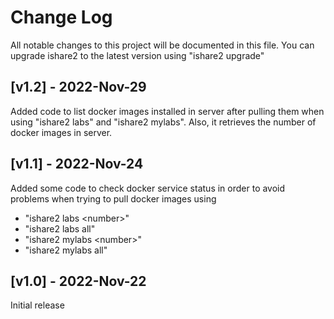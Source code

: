 # Change Log
All notable changes to this project will be documented in this file. You can upgrade ishare2 to the latest version using "ishare2 upgrade"

## [v1.2] - 2022-Nov-29

Added code to list docker images installed in server after pulling them when using "ishare2 labs" and "ishare2 mylabs". Also, it retrieves the number of docker images in server.

## [v1.1] - 2022-Nov-24
  
Added some code to check docker service status in order to avoid problems when trying to pull docker images using

* "ishare2 labs \<number\>"
* "ishare2 labs all"
* "ishare2 mylabs \<number\>"
* "ishare2 mylabs all"

## [v1.0] - 2022-Nov-22
Initial release
